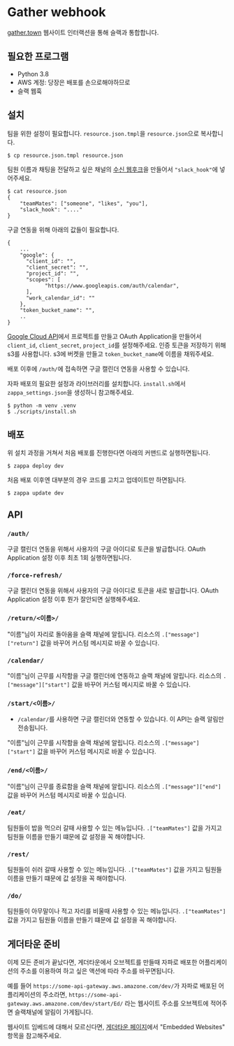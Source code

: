# Gather webhook

[gather.town][] 웹사이트 인터랙션을 통해 슬랙과 통합합니다.


[gather.town]: https://gather.town


## 필요한 프로그램

- Python 3.8
- AWS 계정: 당장은 배포를 손으로해야하므로
- 슬랙 웹훅


## 설치

팀을 위한 설정이 필요합니다. `resource.json.tmpl`을 `resource.json`으로
복사합니다.

```
$ cp resource.json.tmpl resource.json
```

팀원 이름과 채팅을 전달하고 싶은 채널의 [수신 웹후크][incoming-webhook]을 만들어서 `"slack_hook"`에 넣어주세요.

```
$ cat resource.json
{
    "teamMates": ["someone", "likes", "you"],
    "slack_hook": "...."
}
```

구글 연동을 위해 아래의 값들이 필요합니다.

```
{
    ...
    "google": {
      "client_id": "",
      "client_secret": "",
      "project_id": "",
      "scopes": [
            "https://www.googleapis.com/auth/calendar",
      ],
      "work_calendar_id": ""
    },
    "token_bucket_name": "",
    ..
}
```

[Google Cloud API][gcp-api]에서 프로젝트를 만들고 OAuth Application을 만들어서
`client_id`, `client_secret`, `project_id`를 설정해주세요. 인증 토큰을
저장하기 위해 s3를 사용합니다. s3에 버켓을 만들고 `token_bucket_name`에
이름을 채워주세요.

배포 이후에 `/auth/`에 접속하면 구글 캘린더 연동을 사용할 수 있습니다.


[gcp-api]: https://cloud.google.com/apis/
[incoming-webhook]: https://slack.com/intl/ko-kr/help/articles/115005265063-Slack%EC%9A%A9-%EC%88%98%EC%8B%A0-%EC%9B%B9%ED%9B%84%ED%81%AC

자파 배포의 필요한 설정과 라이브러리를 설치합니다. `install.sh`에서 `zappa_settings.json`을 생성하니 참고해주세요.

```
$ python -m venv .venv
$ ./scripts/install.sh
```

## 배포

위 설치 과정을 거쳐서 처음 배포를 진행한다면 아래의 커맨드로 실행하면됩니다. 


```
$ zappa deploy dev
```

처음 배포 이후엔 대부분의 경우 코드를 고치고 업데이트만 하면됩니다.

```
$ zappa update dev
```

## API

### `/auth/`

구글 캘린더 연동을 위해서 사용자의 구글 아이디로 토큰을 발급합니다. OAuth Application 설정 이후 최초 1회 실행하면됩니다.

### `/force-refresh/`

구글 캘린더 연동을 위해서 사용자의 구글 아이디로 토큰을 새로 발급합니다. OAuth Application 설정 이후 뭔가 잘안되면 실행해주세요.

### `/return/<이름>/`

"이름"님이 자리로 돌아옴을 슬랙 채널에 알립니다. 리소스의 `.["message"]["return"]` 값을 바꾸어 커스텀 메시지로 바꿀 수 있습니다.

### `/calendar/`

"이름"님이 근무를 시작함을 구글 캘린더에 연동하고 슬랙 채널에 알립니다. 리소스의 `.["message"]["start"]` 값을 바꾸어 커스텀 메시지로 바꿀 수 있습니다.

### `/start/<이름>/`

- `/calendar/`를 사용하면 구글 캘린더와 연동할 수 있습니다. 이 API는 슬랙 알림만 전송됩니다.

"이름"님이 근무를 시작함을 슬랙 채널에 알립니다. 리소스의 `.["message"]["start"]` 값을 바꾸어 커스텀 메시지로 바꿀 수 있습니다.

### `/end/<이름>/`

"이름"님이 근무를 종료함을 슬랙 채널에 알립니다. 리소스의 `.["message"]["end"]` 값을 바꾸어 커스텀 메시지로 바꿀 수 있습니다.


### `/eat/`

팀원들이 밥을 먹으러 갈때 사용할 수 있는 메뉴입니다. `.["teamMates"]` 값을 가지고 팀원들 이름을 만들기 떄문에 값 설정을 꼭 해야합니다.


### `/rest/`

팀원들이 쉬러 갈때 사용할 수 있는 메뉴입니다. `.["teamMates"]` 값을 가지고 팀원들 이름을 만들기 떄문에 값 설정을 꼭 해야합니다.


### `/do/`

팀원들이 아무말이나 적고 자리를 비울때 사용할 수 있는 메뉴입니다. `.["teamMates"]` 값을 가지고 팀원들 이름을 만들기 떄문에 값 설정을 꼭 해야합니다.


## 게더타운 준비

이제 모든 준비가 끝났다면, 게더타운에서 오브젝트를 만들때 자파로 배포한
어플리케이션의 주소를 이용하여 하고 싶은 액션에 따라 주소를 바꾸면됩니다.

예를 들어 `https://some-api-gateway.aws.amazone.com/dev/`가 자파로 배포된
어플리케이션의 주소라면, `https://some-api-gateway.aws.amazone.com/dev/start/Ed/`
라는 웹사이트 주소를 오브젝트에 적어주면 슬랙채널에 알림이 가게됩니다.

웹사이트 임베드에 대해서 모르신다면, [게더타운 페이지][help-gather]에서
"Embedded Websites" 항목을 참고해주세요.

[help-gather]: https://support.gather.town/help/objects
